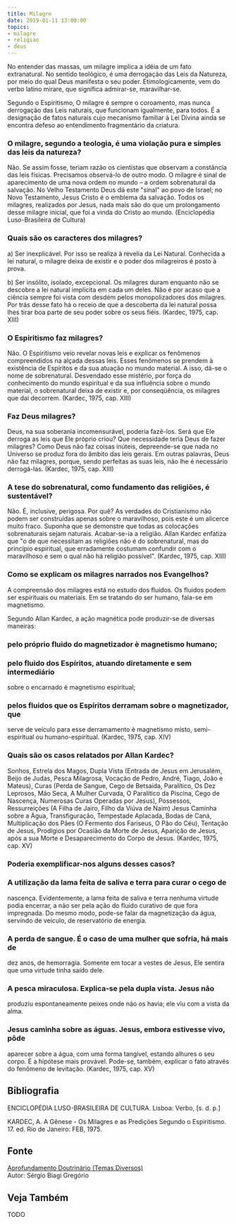 ```yaml
---
title: Milagre
date: 2019-01-11 13:00:00
topics: 
- milagre
- religiao
- deus
---
```


No entender das massas, um milagre implica a idéia de um fato
extranatural. No sentido teológico, é uma derrogação das Leis da
Natureza, por meio do qual Deus manifesta o seu poder. Etimologicamente,
vem do verbo latino mirare, que significa admirar-se, maravilhar-se.

Segundo o Espiritismo, O milagre é sempre o coroamento, mas nunca
derrogação das Leis naturais, que funcionam igualmente, para todos. É a
designação de fatos naturais cujo mecanismo familiar à Lei Divina ainda
se encontra defeso ao entendimento fragmentário da criatura.

### O milagre, segundo a teologia, é uma violação pura e simples das leis da natureza?
Não. Se assim fosse, teriam razão os cientistas que observam a
constância das leis físicas. Precisamos observá-lo de outro modo. O
milagre é sinal de aparecimento de uma nova ordem no mundo – a ordem
sobrenatural da salvação. No Velho Testamento Deus dá este "sinal" ao
povo de Israel; no Novo Testamento, Jesus Cristo é o emblema da
salvação. Todos os milagres, realizados por Jesus, nada mais são do que
um prolongamento desse milagre inicial, que foi a vinda do Cristo ao
mundo. (Enciclopédia Luso-Brasileira de Cultura)

### Quais são os caracteres dos milagres?
a) Ser inexplicável. Por isso se realiza à revelia da Lei Natural.
Conhecida a lei natural, o milagre deixa de existir e o poder dos
milagreiros é posto à prova.

b) Ser insólito, isolado, excepcional. Os milagres duram enquanto não
se descobre a lei natural implícita em cada um deles. Não é por acaso
que a ciência sempre foi vista com desdém pelos monopolizadores dos
milagres. Por trás desse fato há o receio de que a descoberta da lei
natural possa lhes tirar boa parte de seu poder sobre os seus fiéis.
(Kardec, 1975, cap. XIII)

### O Espiritismo faz milagres?
Não. O Espiritismo veio revelar novas leis e explicar os fenômenos
compreendidos na alçada dessas leis. Esses fenômenos se prendem à
existência de Espíritos e da sua atuação no mundo material. A isso,
dá-se o nome de sobrenatural. Desvendado esse mistério, por força do
conhecimento do mundo espiritual e da sua influência sobre o mundo
material, o sobrenatural deixa de existir e, por conseqüência, os
milagres que daí decorrem. (Kardec, 1975, cap. XIII)

### Faz Deus milagres?
Deus, na sua soberania incomensurável, poderia fazê-los. Será que Ele
derroga as leis que Ele próprio criou? Que necessidade teria Deus de
fazer milagres? Como Deus não faz coisas inúteis, depreende-se que nada
no Universo se produz fora do âmbito das leis gerais. Em outras
palavras, Deus não faz milagres, porque, sendo perfeitas as suas leis,
não lhe é necessário derrogá-las. (Kardec, 1975, cap. XIII)

### A tese do sobrenatural, como fundamento das religiões, é sustentável?
Não. É, inclusive, perigosa. Por quê? As verdades do Cristianismo não
podem ser construídas apenas sobre o maravilhoso, pois este é um
alicerce muito fraco. Suponha que se demonstre que todas as colocações
sobrenaturais sejam naturais. Acabar-se-ia a religião. Allan Kardec
enfatiza que "o de que necessitam as religiões não é do sobrenatural,
mas do princípio espiritual, que erradamente costumam confundir com
o maravilhoso e sem o qual não há religião possível". (Kardec, 1975,
cap. XIII)

### Como se explicam os milagres narrados nos Evangelhos?
A compreensão dos milagres está no estudo dos fluidos. Os fluidos podem
ser espirituais ou materiais. Em se tratando do ser humano, fala-se em
magnetismo.

Segundo Allan Kardec, a ação magnética pode produzir-se de diversas
maneiras:
### pelo próprio fluido do magnetizador è magnetismo humano;
### pelo fluido dos Espíritos, atuando diretamente e sem intermediário
sobre o encarnado è magnetismo espiritual;
### pelos fluidos que os Espíritos derramam sobre o magnetizador, que
serve de veículo para esse derramamento è magnetismo misto,
semi-espiritual ou humano-espiritual. (Kardec, 1975, cap. XIV)

### Quais são os casos relatados por Allan Kardec?
Sonhos, Estrela dos Magos, Dupla Vista (Entrada de Jesus em Jerusalém,
Beijo de Judas, Pesca Milagrosa, Vocação de Pedro, André, Tiago, João e
Mateus), Curas (Perda de Sangue, Cego de Betsaida, Paralítico, Os Dez
Leprosos, Mão Seca, A Mulher Curvada, O Paralítico da Piscina, Cego de
Nascença, Numerosas Curas Operadas por Jesus), Possessos, Ressurreições
(A Filha de Jairo, Filho da Viúva de Naim) Jesus Caminha sobre a Água,
Transfiguração, Tempestade Aplacada, Bodas de Caná, Multiplicação dos
Pães (O Fermento dos Fariseus, O Pão do Céu), Tentação de Jesus,
Prodígios por Ocasião da Morte de Jesus, Aparição de Jesus, após a sua
Morte e Desaparecimento do Corpo de Jesus. (Kardec, 1975, cap. XV)

### Poderia exemplificar-nos alguns desses casos?
### A utilização da lama feita de saliva e terra para curar o cego de
nascença. Evidentemente, a lama feita de saliva e terra nenhuma virtude
podia encerrar, a não ser pela ação do fluido curativo de que fora
impregnada. Do mesmo modo, pode-se falar da magnetização da água,
servindo de veículo, de reservatório de energia.
### A perda de sangue. É o caso de uma mulher que sofria, há mais de
dez anos, de hemorragia. Somente em tocar a vestes de Jesus, Ele sentira
que uma virtude tinha saído dele.
### A pesca miraculosa. Explica-se pela dupla vista. Jesus não
produziu espontaneamente peixes onde não os havia; ele viu com a vista
da alma.
### Jesus caminha sobre as águas. Jesus, embora estivesse vivo, pôde
aparecer sobre a água, com uma forma tangível, estando alhures o seu
corpo. É a hipótese mais provável. Pode-se, também, explicar o fato
através do fenômeno de levitação. (Kardec, 1975, cap. XV)




## Bibliografia

ENCICLOPÉDIA LUSO-BRASILEIRA DE CULTURA. Lisboa: Verbo, \[s. d. p.\]

KARDEC, A. A Gênese - Os Milagres e as Predições Segundo o
Espiritismo. 17. ed. Rio de Janeiro: FEB, 1975.

## Fonte
[Aprofundamento Doutrinário (Temas Diversos)](https://sites.google.com/view/aprofundamentodoutrinario/milagres-os)  
Autor: Sérgio Biagi Gregório



## Veja Também
TODO


